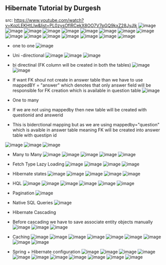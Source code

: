 ## Hibernate Tutorial by Durgesh
src: https://www.youtube.com/watch?v=KqzLEKHtLlw&list=PL0zysOflRCekX8OO7V7pGQ9kxZ28JyJlk
![image](https://user-images.githubusercontent.com/69948118/179667439-a3932d8e-60c3-4edc-8f82-1ac5be0ec22a.png)
![image](https://user-images.githubusercontent.com/69948118/179667832-af38c07f-22d8-40b6-a80f-8df5424de65b.png)
![image](https://user-images.githubusercontent.com/69948118/179668234-55303ddb-dcc6-44c9-98e4-b60d4b23b734.png)
![image](https://user-images.githubusercontent.com/69948118/179670356-40bd11e8-d5ef-4006-966f-35c9427b7ae2.png)
![image](https://user-images.githubusercontent.com/69948118/179678122-3dc0d9d1-f2b3-48fb-b26d-74a115c49980.png)
![image](https://user-images.githubusercontent.com/69948118/179679344-c769db57-8b9b-4c6a-88b0-043ff682e44a.png)
![image](https://user-images.githubusercontent.com/69948118/179683225-69326668-c2c8-4437-aecd-2c10e5133fa5.png)
![image](https://user-images.githubusercontent.com/69948118/179701339-8f0c752f-54f8-414d-bad1-9898ac4f507f.png)
![image](https://user-images.githubusercontent.com/69948118/179701561-ad875628-cebe-4a11-a7d7-571d125b0d76.png)
![image](https://user-images.githubusercontent.com/69948118/179701881-9ffafd37-9bfb-49f3-8b7d-add0b0934cd7.png)
![image](https://user-images.githubusercontent.com/69948118/179702015-63bb7b65-52fb-4b61-bd6e-62b7c1ad8fc3.png)
![image](https://user-images.githubusercontent.com/69948118/179702146-2daed882-e33d-4997-ab5f-2a368b23d27e.png)
![image](https://user-images.githubusercontent.com/69948118/179702719-ef05f824-5ad3-4a75-a8fa-a916d55accf2.png)
![image](https://user-images.githubusercontent.com/69948118/179702744-315c7ddf-4162-477e-81c6-ca8b0b0e4fb7.png)
![image](https://user-images.githubusercontent.com/69948118/179704795-be2abe1b-dd21-47d7-96cf-ce542d0242b7.png)
![image](https://user-images.githubusercontent.com/69948118/179709579-133d6a32-411b-4ebd-9ae4-3dcb27478c55.png)
- one to one
![image](https://user-images.githubusercontent.com/69948118/180091577-15114f44-c1dd-467b-99a2-ba532be40ce9.png)
- Uni -directional
![image](https://user-images.githubusercontent.com/69948118/180091601-fab5d769-baad-44a0-b81e-b1fbc75bc29c.png)
![image](https://user-images.githubusercontent.com/69948118/180092426-ff72ddaa-d011-4ce9-b12c-fb60f2d4ba8e.png)
![image](https://user-images.githubusercontent.com/69948118/180092478-de59ad42-e0fb-4c88-b502-6f5948018e13.png)
- bi directinal  (FK column will be created in both the tables)
![image](https://user-images.githubusercontent.com/69948118/180092798-f7ed1b49-33d2-4f60-a8fd-ce3789e9b3e8.png)
![image](https://user-images.githubusercontent.com/69948118/180092712-3bf89d6e-c440-480f-a81e-16cbe8528df6.png)

- If want FK shoul not create in answer table than we have to use mappedBY = "answer" which denotes that only answer field will be responsible for FK creation which is available in question table
![image](https://user-images.githubusercontent.com/69948118/180092921-4655680e-494d-4ec0-9c47-2813e3edbfad.png)

- One to many
- If we are not using mappedby then new table will be created with questionid and answerid
- This is biderctional mapping but as we are using mappedby="question" which is avaible in answer table meaning FK will be created into answer table with questipn id

![image](https://user-images.githubusercontent.com/69948118/180095060-a2cba4e9-d43c-4004-a053-3edc86f700b1.png)
![image](https://user-images.githubusercontent.com/69948118/180095087-0393888c-f40b-4289-a2da-d3ea0c741127.png)
![image](https://user-images.githubusercontent.com/69948118/180095112-9891e4fc-7e4f-4207-958c-d0733f44f20c.png)

- Many to Many
![image](https://user-images.githubusercontent.com/69948118/180097110-d5ba8582-da5e-49ae-a5a8-3074aa9d52b4.png)
![image](https://user-images.githubusercontent.com/69948118/180098433-fc731ab6-6ace-4783-b86a-f4a9c4149297.png)
![image](https://user-images.githubusercontent.com/69948118/180098028-07b3c3f2-e185-4f64-84d1-0ec7dcb005c9.png)
![image](https://user-images.githubusercontent.com/69948118/180098209-725e287e-ecfc-4116-a70a-65942d962578.png)
![image](https://user-images.githubusercontent.com/69948118/180098313-e45dfe67-4c9a-42f5-9568-36c795ed5583.png)

- Fetch Type Lazy Loading
![image](https://user-images.githubusercontent.com/69948118/180098804-a28c60d5-5378-4ad0-b159-9052bbfa00d2.png)
![image](https://user-images.githubusercontent.com/69948118/180099058-ccb78330-e9dc-44cc-8565-8734c3d3742c.png)
![image](https://user-images.githubusercontent.com/69948118/180099526-279a339f-b119-44a9-85b4-ac516b938bd0.png)
![image](https://user-images.githubusercontent.com/69948118/180099633-b7f5a23c-16e8-4ca2-bf80-f83738c6f3e0.png)

- Hibernate states
![image](https://user-images.githubusercontent.com/69948118/180100074-69c23c85-b7f4-45c1-bdfc-e8d444530e64.png)
![image](https://user-images.githubusercontent.com/69948118/180100940-50af8d5b-3f59-46d7-9a67-ab28fbf403ca.png)
![image](https://user-images.githubusercontent.com/69948118/180101629-23a755c9-3a76-4b3e-8139-7a1b8c55c9ba.png)
![image](https://user-images.githubusercontent.com/69948118/180101813-fce1c7ad-f900-4e70-baf5-067fbd3b7352.png)
![image](https://user-images.githubusercontent.com/69948118/180102217-77ebb6f8-553c-41e3-a2e1-cbb99674e245.png)

- HQL
![image](https://user-images.githubusercontent.com/69948118/180115038-c2ea1ca1-33ad-4471-9d86-b26ab2f4631c.png)
![image](https://user-images.githubusercontent.com/69948118/180115094-33979451-c8fa-4f31-b2d2-cade7006fb43.png)
![image](https://user-images.githubusercontent.com/69948118/180115367-a87ac837-3b50-4521-93f3-38f7e1f22b18.png)
![image](https://user-images.githubusercontent.com/69948118/180115723-49e9d5ee-0bbd-4422-8d54-3f9527312c30.png)
![image](https://user-images.githubusercontent.com/69948118/180116751-ecd90fbd-727d-43de-9316-d39ba4660281.png)
![image](https://user-images.githubusercontent.com/69948118/180116661-73a2eb82-74b0-434c-ab0e-6bbf5908aaca.png)


- Pagination
![image](https://user-images.githubusercontent.com/69948118/180129406-1f62bced-827f-4f01-beb2-9d9b4b9e0346.png)

- Native SQL Queries
![image](https://user-images.githubusercontent.com/69948118/180130446-a7e9f09c-28f3-4eb9-ad51-03e984e8166e.png)

- Hibernate Cascading
- Before  cascading we have to save associate entity objects manually
![image](https://user-images.githubusercontent.com/69948118/180131072-32f080e1-332e-4a3e-9c44-50137e1d9539.png)
![image](https://user-images.githubusercontent.com/69948118/180131347-415b8ecf-972d-4289-b66c-4a00947a61c2.png)
![image](https://user-images.githubusercontent.com/69948118/180132587-53df9c5a-efe9-4558-98cc-b322268363fd.png)

- Caching 
![image](https://user-images.githubusercontent.com/69948118/180144632-e8d582e6-ef24-46b8-8344-53f314e62816.png)
![image](https://user-images.githubusercontent.com/69948118/180145966-a1b9d544-6e48-4a83-a813-5863e842c186.png)
![image](https://user-images.githubusercontent.com/69948118/180147241-d66ec2d5-8cca-4388-bf81-79c8cd732ced.png)
![image](https://user-images.githubusercontent.com/69948118/180147994-fa4ca5b9-90c7-4192-980b-a106c51d9e60.png)
![image](https://user-images.githubusercontent.com/69948118/180149449-a2ba5f2a-66d7-4470-8431-593f29fd62f1.png)
![image](https://user-images.githubusercontent.com/69948118/180148661-66ce56d2-2659-48e2-ac6b-22d17a458b78.png)
![image](https://user-images.githubusercontent.com/69948118/180148673-dcb0bda2-c11f-49e1-9d64-c3b11552fd3b.png)
![image](https://user-images.githubusercontent.com/69948118/180149584-52f4c67a-b630-414e-8a8d-ab28f6ebb273.png)
![image](https://user-images.githubusercontent.com/69948118/180149554-5d073928-3aee-4a94-ba97-505e63f54211.png)

- Spring + Hibernate configuration
![image](https://user-images.githubusercontent.com/69948118/180152888-988f68d2-5b9a-481a-95f6-0a53dc5fd8f2.png)
![image](https://user-images.githubusercontent.com/69948118/180153016-ddcf9f17-5615-459f-aa0e-415cb32022bd.png)
![image](https://user-images.githubusercontent.com/69948118/180153104-95793c31-0f3a-48dc-9a2a-438434ab556c.png)
![image](https://user-images.githubusercontent.com/69948118/180153858-b2c9940d-525c-4304-8098-50dc4eb49154.png)
![image](https://user-images.githubusercontent.com/69948118/180154676-f2e6a31f-8ca5-400e-94de-bb1fa665ce71.png)
![image](https://user-images.githubusercontent.com/69948118/180158369-e4132e74-ab55-4e5a-bead-1c290280c4c0.png)
![image](https://user-images.githubusercontent.com/69948118/180337912-126a5582-88a3-484d-a37f-e9cc5d228c3d.png)
![image](https://user-images.githubusercontent.com/69948118/180338202-d8058a2e-a751-4e1c-ab24-717744657380.png)
![image](https://user-images.githubusercontent.com/69948118/180338796-00635262-b3e4-4387-a216-4b7bfc6d4595.png)
![image](https://user-images.githubusercontent.com/69948118/180338770-b1a8f066-6f31-4b85-9242-86b3c63d9a35.png)
![image](https://user-images.githubusercontent.com/69948118/180339061-5115dbf1-f04a-424b-b17f-f0d308654239.png)






